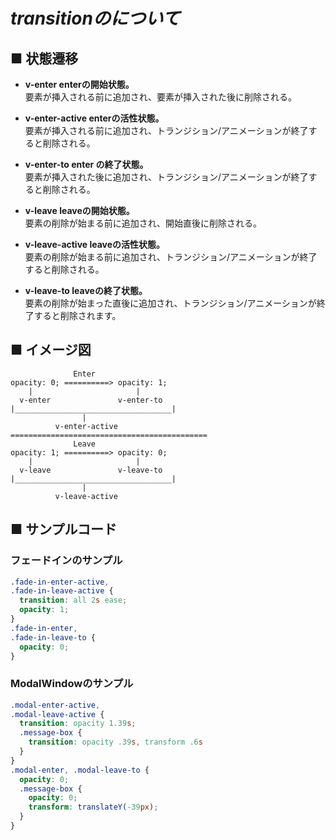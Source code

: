 # ***transitionのについて***

## **■ 状態遷移**

- **v-enter	enterの開始状態。**  
要素が挿入される前に追加され、要素が挿入された後に削除される。

- **v-enter-active	enterの活性状態。**  
要素が挿入される前に追加され、トランジション/アニメーションが終了すると削除される。

- **v-enter-to	enter の終了状態。**  
要素が挿入された後に追加され、トランジション/アニメーションが終了すると削除される。

- **v-leave	leaveの開始状態。**  
要素の削除が始まる前に追加され、開始直後に削除される。

- **v-leave-active	leaveの活性状態。**  
要素の削除が始まる前に追加され、トランジション/アニメーションが終了すると削除される。

- **v-leave-to	leaveの終了状態。**  
要素の削除が始まった直後に追加され、トランジション/アニメーションが終了すると削除されます。

## **■ イメージ図**
```
              Enter
opacity: 0; ==========> opacity: 1;
    |                       |
  v-enter               v-enter-to
|___________________________________|
                |
          v-enter-active
============================================
              Leave
opacity: 1; ==========> opacity: 0;
    |                       |
  v-leave               v-leave-to
|___________________________________|
                |
          v-leave-active
```

## **■ サンプルコード**

### **フェードインのサンプル**
```css
.fade-in-enter-active,
.fade-in-leave-active {
  transition: all 2s ease;
  opacity: 1;
}
.fade-in-enter,
.fade-in-leave-to {
  opacity: 0;
}
```
### **ModalWindowのサンプル**
```css
.modal-enter-active,
.modal-leave-active {
  transition: opacity 1.39s;
  .message-box {
    transition: opacity .39s, transform .6s
  }
}
.modal-enter, .modal-leave-to {
  opacity: 0;
  .message-box {
    opacity: 0;
    transform: translateY(-39px);
  }
}
```